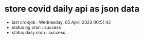 # store covid daily api as json data

- last cronjob : Wednesday, 05 April 2023 00:51:42
- status og cron : success
- status daily cron : success
      
      